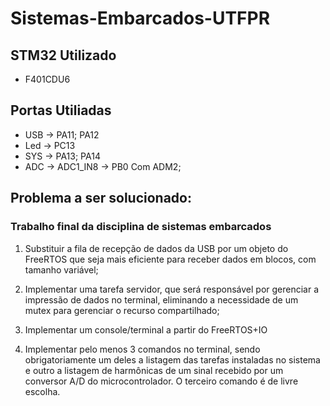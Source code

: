# Sistemas-Embarcados-UTFPR

## STM32 Utilizado
- F401CDU6

## Portas Utiliadas

- USB -> PA11; PA12
- Led -> PC13
- SYS -> PA13; PA14
- ADC -> ADC1_IN8 -> PB0 Com ADM2;

## Problema a ser solucionado:

### Trabalho final da disciplina de sistemas embarcados

1. Substituir a fila de recepção de dados da USB por um objeto do FreeRTOS que seja mais eficiente para receber dados em blocos, com tamanho variável;

2. Implementar uma tarefa servidor, que será responsável por gerenciar a impressão de dados no terminal, eliminando a necessidade de um mutex para gerenciar o recurso compartilhado;

3. Implementar um console/terminal a partir do FreeRTOS+IO

4. Implementar pelo menos 3 comandos no terminal, sendo obrigatoriamente um deles a listagem das tarefas instaladas no sistema e outro a listagem de harmônicas de um sinal recebido por um conversor A/D do microcontrolador. O terceiro comando é de livre escolha.
